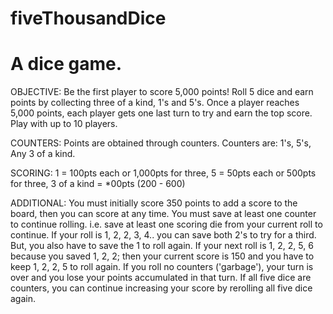 # fiveThousandDice
# A dice game.

OBJECTIVE:
Be the first player to score 5,000 points!
Roll 5 dice and earn points by collecting three of a kind, 1's and 5's.
Once a player reaches 5,000 points, each player gets one last turn to try and earn the top score.
Play with up to 10 players.
          
COUNTERS:
Points are obtained through counters.
Counters are:
1's,
5's,
Any 3 of a kind.
          
SCORING:
1 = 100pts each or 1,000pts for three,
5 = 50pts each or 500pts for three,
3 of a kind = *00pts (200 - 600)

ADDITIONAL:
You must initially score 350 points to add a score to the board, then you can score at any time.
You must save at least one counter to continue rolling. i.e. save at least one scoring die from your current roll to continue.
    If your roll is 1, 2, 2, 3, 4.. you can save both 2's to try for a third. But, you also have to save the 1 to roll again.
    If your next roll is 1, 2, 2, 5, 6 because you saved 1, 2, 2; then your current score is 150 and you have to keep 1, 2, 2, 5 to roll again.
If you roll no counters ('garbage'), your turn is over and you lose your points accumulated in that turn.
If all five dice are counters, you can continue increasing your score by rerolling all five dice again.
